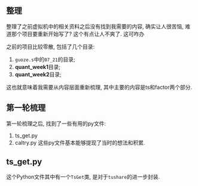 ## 整理
整理了之前虚拟机中的相关资料之后没有找到我需要的内容, 确实让人很苦恼, 难道那个项目要重新开始写了? 这个有点让人不爽了.
这可咋办

之前的项目比较零散, 包括了几个目录:
1. `guoze.s`中的`07_21`的目录;
2.  **quant_week1**目录;
3.  **quant_week2**目录;

这也就意味着我需要从内容层面重新梳理, 其中主要的内容是ts和factor两个部分.
## 第一轮梳理
第一轮梳理之后, 找到了一些有用的py文件:
1. ts_get.py
2. caltry.py
这些py文件基本能够提现了当时的想法和积累.

## ts_get.py

这个Python文件其中有一个`TsGet`类, 是对于`tushare`的进一步封装.

